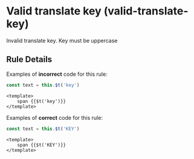 # Valid translate key (valid-translate-key)

Invalid translate key. Key must be uppercase

## Rule Details

Examples of **incorrect** code for this rule:

```js
const text = this.$t('key')
```

```vue
<template>
    span {{$t('key')}}
</template>
```

Examples of **correct** code for this rule:

```js
const text = this.$t('KEY')
```

```vue
<template>
    span {{$t('KEY')}}
</template>
```
